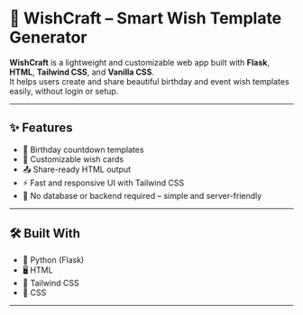 # 🎉 WishCraft – Smart Wish Template Generator

**WishCraft** is a lightweight and customizable web app built with **Flask**, **HTML**, **Tailwind CSS**, and **Vanilla CSS**.  
It helps users create and share beautiful birthday and event wish templates easily, without login or setup.

---

## ✨ Features

- 🎂 Birthday countdown templates  
- 📝 Customizable wish cards  
- 📤 Share-ready HTML output  
- ⚡ Fast and responsive UI with Tailwind CSS  
- 🔧 No database or backend required – simple and server-friendly

---

## 🛠️ Built With

- 🐍 Python (Flask)
- 🖥️ HTML
- 🎨 Tailwind CSS
- 🧼 CSS

---
